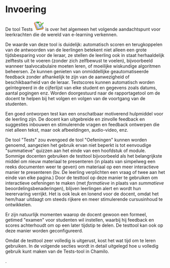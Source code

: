 # Invoering

De tool Tests ![](../../.gitbook/assets/graphics128.png) is over het algemeen het volgende aandachtspunt voor leerkrachten die de wereld van e-learning verkennen.

De waarde van deze tool is duidelijk: automatisch scoren en terugkoppelen van de antwoorden van de leerlingen betekent niet alleen een grote tijdsbesparing voor de leraar, ze stellen de leerling ook in staat herhaaldelijk zelftests uit te voeren \(zonder zich zelfbewust te voelen\), bijvoorbeeld wanneer taalvocabulaire moeten leren, of moeilijke wiskundige algoritmen beheersen. Ze kunnen genieten van onmiddellijke geautomatiseerde feedback zonder afhankelijk te zijn van de aanwezigheid of beschikbaarheid van de leraar. Testscores kunnen automatisch worden geïntegreerd in de cijferlijst van elke student en gegevens zoals datums, aantal pogingen enz. Worden doorgestuurd naar de rapportagetool om de docent te helpen bij het volgen en volgen van de voortgang van de studenten.

Een goed ontworpen test kan een onschatbaar motiverend hulpmiddel voor de leerling zijn. De docent kan uitgebreide en zinvolle feedback en suggesties inbouwen en stimulerende vragen en feedback ontwerpen die niet alleen tekst, maar ook afbeeldingen, audio-video, enz.

De tool "Tests" zou evengoed de tool "Oefeningen" kunnen worden genoemd, aangezien het gebruik ervan niet beperkt is tot eenvoudige "summatieve" quizzen aan het einde van een hoofdstuk of module. Sommige docenten gebruiken de testtool bijvoorbeeld als het belangrijkste middel om nieuw materiaal te presenteren \(in plaats van simpelweg een reeks documenten weer te geven\) om materiaal op een meer interactieve manier te presenteren \(bv. De leerling verplichten een vraag of twee aan het einde van elke pagina.\) Door de testtool op deze manier te gebruiken om interactieve oefeningen te maken \(met _formatieve_ in plaats van _summatieve_ beoordelingsbenaderingen\), blijven leerlingen alert en wordt hun leerervaring verrijkt. Het is ook leuk en lonend voor de docent, omdat het hem/haar uitdaagt om steeds rijkere en meer stimulerende cursusinhoud te ontwikkelen.

Er zijn natuurlijk momenten waarop de docent gewoon een formeel, getimed "examen" voor studenten wil instellen, waarbij hij feedback en scores achterhoudt om op een later tijdstip te delen. De testtool kan ook op deze manier worden geconfigureerd.

Omdat de testtool zeer volledig is uitgerust, kost het wat tijd om te leren gebruiken. In de volgende secties wordt in detail uitgelegd hoe u volledig gebruik kunt maken van de Tests-tool in Chamilo.

.

